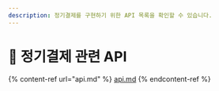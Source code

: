 ```yaml
---
description: 정기결제를 구현하기 위한 API 목록을 확인할 수 있습니다.
---
```


# 🧭 정기결제 관련 API

{% content-ref url="api.md" %}
[api.md](api.md)
{% endcontent-ref %}
